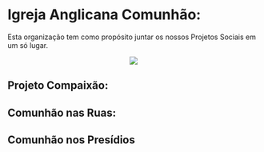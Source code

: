 # Igreja Anglicana Comunhão:

Esta organização tem como propósito juntar os nossos Projetos Sociais em um só lugar.
<div height="30" width="40" align="center">
    <img src="https://www.anglicanacomunhao.com/wp-content/uploads/2018/07/Logo-Anglicana-Comunhao.png">
</div>

## Projeto Compaixão:

## Comunhão nas Ruas:

## Comunhão nos Presídios
